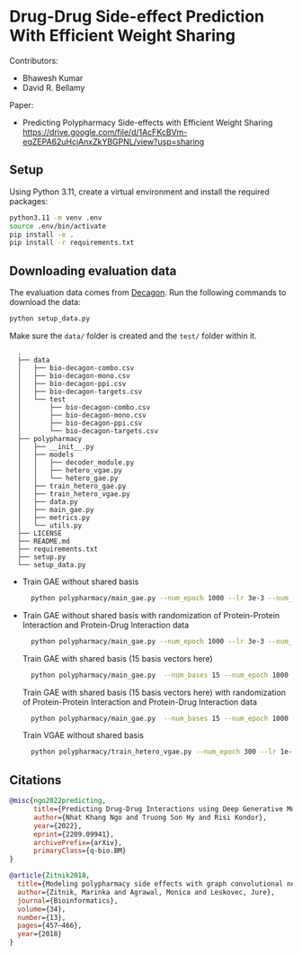 # Drug-Drug Side-effect Prediction With Efficient Weight Sharing

Contributors:
* Bhawesh Kumar
* David R. Bellamy


Paper:
* Predicting Polypharmacy Side-effects with Efficient Weight Sharing https://drive.google.com/file/d/1AcFKcBVm-eqZEPA62uHcjAnxZkYBGPNL/view?usp=sharing

## Setup

Using Python 3.11, create a virtual environment and install the required packages:
```bash
python3.11 -m venv .env
source .env/bin/activate
pip install -e .
pip install -r requirements.txt
```

## Downloading evaluation data
The evaluation data comes from [Decagon](http://snap.stanford.edu/decagon/). Run the following commands to download the data:
```bash
python setup_data.py
```

Make sure the `data/` folder is created and the `test/` folder within it.
  ```
    .
    ├── data
    │   ├── bio-decagon-combo.csv
    │   ├── bio-decagon-mono.csv
    │   ├── bio-decagon-ppi.csv
    │   ├── bio-decagon-targets.csv
    │   └── test
    │       ├── bio-decagon-combo.csv
    │       ├── bio-decagon-mono.csv
    │       ├── bio-decagon-ppi.csv
    │       └── bio-decagon-targets.csv
    ├── polypharmacy
    │   ├── __init__.py
    │   ├── models
    │   │   ├── decoder_module.py
    │   │   ├── hetero_vgae.py
    │   │   └── hetero_gae.py
    │   ├── train_hetero_gae.py
    │   ├── train_hetero_vgae.py 
    │   ├── data.py
    │   ├── main_gae.py
    │   ├── metrics.py
    │   └── utils.py
    ├── LICENSE
    ├── README.md
    ├── requirements.txt
    ├── setup.py
    └── setup_data.py
   ```

- Train GAE without shared basis
  ```bash
    python polypharmacy/main_gae.py --num_epoch 1000 --lr 3e-3 --num_runs 1 --chkpt_dir trained_models --patience 25 --seed 5
  ```
- Train GAE without shared basis with randomization of Protein-Protein Interaction and Protein-Drug Interaction data
  ```bash
    python polypharmacy/main_gae.py --num_epoch 1000 --lr 3e-3 --num_runs 1 --chkpt_dir trained_models --patience 25 --seed 5 --randomize_ppi --randomize_dpi
  ```
  Train GAE with shared basis (15 basis vectors here)
  ```bash
    python polypharmacy/main_gae.py  --num_bases 15 --num_epoch 1000 --lr 3e-3 --num_runs 1 --chkpt_dir trained_models_shared --patience 25 --seed 5 
  ```
  Train GAE with shared basis (15 basis vectors here) with randomization of Protein-Protein Interaction and Protein-Drug Interaction data
  ```bash
    python polypharmacy/main_gae.py  --num_bases 15 --num_epoch 1000 --lr 3e-3 --num_runs 1 --chkpt_dir trained_models_shared --patience 25 --seed 5 --randomize_ppi --randomize_dpi
  ```
  Train VGAE without shared basis
  ```bash
    python polypharmacy/train_hetero_vgae.py --num_epoch 300 --lr 1e-3 --chkpt_dir ./ --dropout 0.1 --device cpu --latent_encoder_type linear --seed 5


  ```

## Citations
```bibtex
@misc{ngo2022predicting,
      title={Predicting Drug-Drug Interactions using Deep Generative Models on Graphs}, 
      author={Nhat Khang Ngo and Truong Son Hy and Risi Kondor},
      year={2022},
      eprint={2209.09941},
      archivePrefix={arXiv},
      primaryClass={q-bio.BM}
}
```

```bibtex
@article{Zitnik2018,
  title={Modeling polypharmacy side effects with graph convolutional networks},
  author={Zitnik, Marinka and Agrawal, Monica and Leskovec, Jure},
  journal={Bioinformatics},
  volume={34},
  number={13},
  pages={457–466},
  year={2018}
}

```


